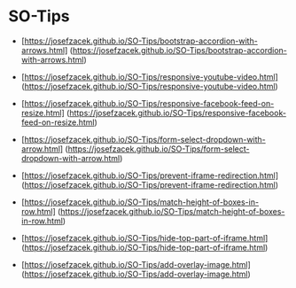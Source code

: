 # SO-Tips

- [https://josefzacek.github.io/SO-Tips/bootstrap-accordion-with-arrows.html] (https://josefzacek.github.io/SO-Tips/bootstrap-accordion-with-arrows.html)

- [https://josefzacek.github.io/SO-Tips/responsive-youtube-video.html] (https://josefzacek.github.io/SO-Tips/responsive-youtube-video.html)

- [https://josefzacek.github.io/SO-Tips/responsive-facebook-feed-on-resize.html] (https://josefzacek.github.io/SO-Tips/responsive-facebook-feed-on-resize.html)

- [https://josefzacek.github.io/SO-Tips/form-select-dropdown-with-arrow.html] (https://josefzacek.github.io/SO-Tips/form-select-dropdown-with-arrow.html)

- [https://josefzacek.github.io/SO-Tips/prevent-iframe-redirection.html] (https://josefzacek.github.io/SO-Tips/prevent-iframe-redirection.html)

- [https://josefzacek.github.io/SO-Tips/match-height-of-boxes-in-row.html] (https://josefzacek.github.io/SO-Tips/match-height-of-boxes-in-row.html)

- [https://josefzacek.github.io/SO-Tips/hide-top-part-of-iframe.html] (https://josefzacek.github.io/SO-Tips/hide-top-part-of-iframe.html)

- [https://josefzacek.github.io/SO-Tips/add-overlay-image.html] (https://josefzacek.github.io/SO-Tips/add-overlay-image.html)
